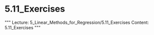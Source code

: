 # 5.11_Exercises
"""
Lecture: 5_Linear_Methods_for_Regression/5.11_Exercises
Content: 5.11_Exercises
"""
